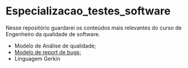 # Especializacao_testes_software
Nesse repositório guardarei os conteúdos mais relevantes do curso de Engenheiro da qualidade de software.
* Modelo de Análise de qualidade;
* <a href="https://github.com/sarahdfweb/especializacao_testes_software/blob/main/Bug%20Report%20-%20Modelo%20Preenchido%20(1).docx">Modelo de report de bugs;</a>
* Linguagem Gerkin


